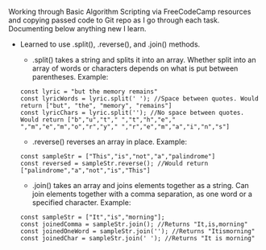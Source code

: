 Working through Basic Algorithm Scripting via FreeCodeCamp resources and copying passed code to Git repo as I go through each task. Documenting below anything new I learn.

- Learned to use .split(), .reverse(), and .join() methods.
    - .split() takes a string and splits it into an array. Whether split into an array of words or characters depends on what is put between parentheses. Example:
    ```
    const lyric = "but the memory remains"
    const lyricWords = lyric.split(' '); //Space between quotes. Would return ["but", "the", "memory", "remains"]
    const lyricChars = lyric.split(''); //No space between quotes. Would return ["b","u","t"," ","t","h","e"," ","m","e","m","o","r","y"," ","r","e","m","a","i","n","s"]
    ```

    - .reverse() reverses an array in place. Example:
    ```
    const sampleStr = ["This","is","not","a","palindrome"]
    const reversed = sampleStr.reverse(); //Would return ["palindrome","a","not","is","This"]
    ```

    - .join() takes an array and joins elements together as a string. Can join elements together with a comma separation, as one word or a specified character. Example:
    ```
    const sampleStr = ["It","is","morning"];
    const joinedComma = sampleStr.join(); //Returns "It,is,morning"
    const joinedOneWord = sampleStr.join(''); //Returns "Itismorning"
    const joinedChar = sampleStr.join(' '); //Returns "It is morning"
    ```